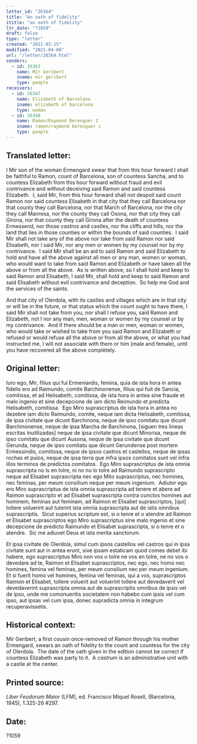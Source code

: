 ```yaml
---
letter_id: "26364"
title: "An oath of fidelity"
ititle: "an oath of fidelity"
ltr_date: "?1059"
draft: false
type: "letter"
created: "2021-03-15"
modified: "2021-04-06"
url: "/letter/26364.html"
senders:
  - id: 26363
    name: Mir Geribert
    iname: mir geribert
    type: people
receivers:
  - id: 26347
    name: Elizabeth of Barcelona
    iname: elizabeth of barcelona
    type: woman
  - id: 26348
    name: Ramon/Raymond Berenguer I
    iname: ramon/raymond berenguer i
    type: people
---
```

<h2> Translated letter:</h2><p>I Mir son of the woman Ermengard swear that from this hour forward I shall be faithful to Ramon, count of Barcelona, son of countess Sancha, and to countess Elizabeth from this hour forward without fraud and evil contrivance and without deceiving said Ramon and said countess Elizabeth.&nbsp; I, said Mir, from this hour forward shall not despoil said count Ramon nor said countess Elisabeth in that city that they call Barcelona nor that county they call Barcelona, nor that March of Barcelona, nor the city they call Manresa, nor the county they call Osona, nor that city they call Girona, nor that county they call Girona after the death of countess Ermessend, nor those <em>castros</em> and castles, nor the cliffs and hills, nor the land that lies in those counties or within the bounds of said counties.&nbsp; I said Mir shall not take any of the above nor take from said Ramon nor said Elisabeth, nor I said Mir, nor any men or women by my counsel nor by my contrivance.&nbsp; I said Mir shall be an aid to said Ramon and said Elizabeth to hold and have all the above against all men or any man, women or woman, who would want to take from said Ramon and Elizabeth or have taken all the above or from all the above.&nbsp; As is written above, so I shall hold and keep to said Ramon and Elisabeth, I said Mir, shall hold and keep to said Ramon and said Elisabeth without evil contrivance and deception.&nbsp; So help me God and the services of the saints.</p><p>And that city of Olerdola, with its castles and villages which are in that city or will be in the future, or that status which the count ought to have there, I said Mir shall not take from you, nor shall I refuse you, said Ramon and Elizabeth, not I nor any man, men, woman or women by my counsel or by my contrivance.&nbsp; And if there should be a man or men, woman or women, who would take or wished to take from you said Ramon and Elizabeth or refused or would refuse all the above or from all the above, or what you had instructed me, I will not associate with them or him (male and female), until you have recovered all the above completely.&nbsp;</p><h2 class="mt-4"> Original letter:</h2><p>Iuro ego, Mir, filius qui fui Ermeniardis, femina, quia de ista hora in antea fidelis ero ad Raimundo, comite Barchinonense, filius qui fuit de Sancia, comitissa, et ad Helisabeth, comitissa, de ista hora in antea sine fraude et malo ingenio et sine decepcione de iam dicto Reimundo et predicta Helisabeth, comitissa.&nbsp; Ego Miro suprascriptus de ista hora in antea no dezebre iam dicto Raimundo, comite, neque iam dicta Helisabeth, comitissa, de ipsa civitate que dicunt Barchinona, neque de ipso comitatu que dicunt Barchinonense, neque de ipsa Marcha de Barchinona, [siguen tres lineas escritas inutilizadas] neque de ipsa civitate que dicunt Minorisa, neque de ipso comitatu que dicunt Ausona, neque de ipsa civitate que dicunt Gerunda, neque de ipso comitatu que dicunt Gerundense post mortem Ermessindis, comitissa, neque de ipsos castros et castellos, neque de ipsas rochas et puios, neque de ipsa terra que infra ipsos comitatos sunt vel infra illos terminos de predictos comitatos.&nbsp; Ego Miro suprascriptus de ista omnia suprascripta no ls en tolre, ni no no lo tolre ad Raimundo suprascripto neque ad Elisabet suprascripta nec ego Mito suprascriptus, nec homines, nec feminas, per meum consilium neque per meum ingenium.&nbsp; Adiutor ego ero Miro suprascriptus de ista omnia suprascripta ad tenere et abere ad Raimon suprascripto et ad Elisabet suprascripta contra cunctos homines aut hominem, feminas aut feminam, ad Raimon et Elisabet suprascriptos, [qui] tollere voluerint aut tulerint ista omnia suprascripta aut de istis omnibus suprascriptis.&nbsp; Sicut superius scriptum est, si o tenre et o atendre ad Raimon et Elisabet suprascriptos ego Miro suprascriptus sine malo ingenio et sine decepcione de predicto Raimundo et Elisabet suprascripta, si o tenre et o atendre.&nbsp; Sic me adiuvet Deus et ista merita sanctorum.&nbsp;</p><p>Et ipsa civitate de Olerdola, simul cum ipsos castellos vel castros qui in ipsa civitate sunt aut in antea erunt, sive ipsam estaticam quod comes debet ibi habere, ego suprascriptus Miro non vos o tolre ne vos en tolre, ne no vos o devedare ad te, Raimon et Elisabet suprascriptos, nec ego, nec homo nec homines, femina vel feminas, per meum consilium nec per meum ingenium.&nbsp; Et si fuerit homo vel homines, femina vel feminas, qui a vos, suprascriptos Raimon et Elisabet, tollere voluerit aut voluerint tollere aut devedaverit vel devedaverint suprascripta omnia aut de suprascriptis omnibus de ipsis vel de ipso, unde me comonueritis societatem non habebo cum ipsis vel cum ipso, aut ipsas vel cum ipsa, donec supradicta omnia in integrum recuperavissetis.</p><h2 class="mt-4"> Historical context:</h2><p>Mir Geribert, a first cousin once-removed of Ramon through his mother Ermengard, swears an oath of fidelity to the count and countess for the city of Olerdola.&nbsp; The date of the oath given in the edition cannot be correct if countess Elizabeth was party to it.&nbsp;&nbsp;<span>A&nbsp;</span><em>castrum</em><span>&nbsp;is an administrative unit with a castle at the center.</span></p><h2 class="mt-4"> Printed source:</h2><p><i>Liber Feudorum Maior</i> (LFM), ed. Francisco Miquel Rosell, (Barcelona, 1945), 1.325-26 #297.</p><h2 class="mt-4"> Date:</h2>?1059